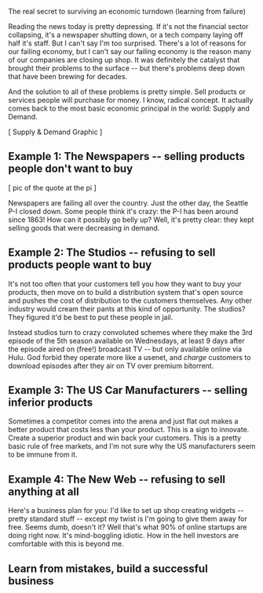 The real secret to surviving an economic turndown (learning from failure)

Reading the news today is pretty depressing.  If it's not the financial sector collapsing, it's a newspaper shutting down, or a tech company laying off half it's staff.  But I can't say I'm too surprised.  There's a lot of reasons for our failing economy, but I can't say our failing economy is the reason many of our companies are closing up shop.  It was definitely the catalyst that brought their problems to the surface -- but there's problems deep down that have been brewing for decades.

And the solution to all of these problems is pretty simple.  Sell products or services people will purchase for money.  I know, radical concept.  It actually comes back to the most basic economic principal in the world: Supply and Demand.

[ Supply & Demand Graphic ]

## Example 1: The Newspapers -- selling products people don't want to buy

[ pic of the quote at the pi ]

Newspapers are failing all over the country.  Just the other day, the Seattle P-I closed down.  Some people think it's crazy: the P-I has been around since 1863! How can it possibly go belly up?  Well, it's pretty clear: they kept selling goods that were decreasing in demand.

## Example 2: The Studios -- refusing to sell products people want to buy

It's not too often that your customers tell you how they want to buy your products, then move on to build a distribution system that's open source and pushes the cost of distribution to the customers themselves.  Any other industry would cream their pants at this kind of opportunity. The studios? They figured it'd be best to put these people in jail.

Instead studios turn to crazy convoluted schemes where they make the 3rd episode of the 5th season available on Wednesdays, at least 9 days after the episode aired on (free!) broadcast TV -- but only available online via Hulu.  God forbid they operate more like a usenet, and *charge* customers to download episodes after they air on TV over premium bitorrent.

## Example 3: The US Car Manufacturers -- selling inferior products

Sometimes a competitor comes into the arena and just flat out makes a better product that costs less than your product.  This is a sign to innovate.  Create a superior product and win back your customers.  This is a pretty basic rule of free markets, and I'm not sure why the US manufacturers seem to be immune from it.

## Example 4: The New Web -- refusing to sell anything at all

Here's a business plan for you: I'd like to set up shop creating widgets -- pretty standard stuff -- except my twist is I'm going to give them away for free.  Seems dumb, doesn't it?  Well that's what 90% of online startups are doing right now.  It's mind-boggling idiotic. How in the hell investors are comfortable with this is beyond me.

## Learn from mistakes, build a successful business

